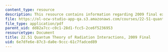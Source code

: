 ```yaml
---
content_type: resource
description: This resource contains information regarding 2009 final exams.
file: https://ol-ocw-studio-app-qa.s3.amazonaws.com/courses/22-51-quantum-theory-of-radiation-interactions-fall-2012/6e7dfe6e87c3da0e9ccc61c7fadced89_MIT22_51F12_final_2009.pdf
file_type: application/pdf
parent_uid: dd82a7cc-c0c1-28d1-fcc5-2ce6f5236953
resourcetype: Document
title: 22.51 Quantum Theory of Radiation Interactions, 2009 Final
uid: 6e7dfe6e-87c3-da0e-9ccc-61c7fadced89
---
```


